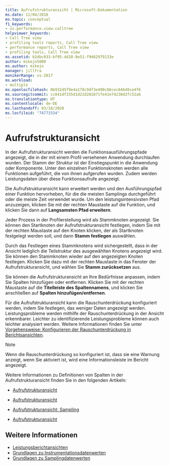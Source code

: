 ```yaml
---
title: Aufrufstrukturansicht | Microsoft-Dokumentation
ms.date: 11/04/2016
ms.topic: conceptual
f1_keywords:
- vs.performance.view.calltree
helpviewer_keywords:
- Call Tree view
- profiling tools reports, Call Tree view
- performance reports, Call Tree view
- profiling tools, Call Tree view
ms.assetid: b2dbc033-bf95-4d10-8e51-f9462979133e
author: mikejo5000
ms.author: mikejo
manager: jillfra
monikerRange: vs-2017
ms.workload:
- multiple
ms.openlocfilehash: 0b932d5f9e4a178c94f3e490c66cec64648ce4f6
ms.sourcegitcommit: cc841df335d1d22d281871fe41e74238d2fc52a6
ms.translationtype: HT
ms.contentlocale: de-DE
ms.lasthandoff: 03/18/2020
ms.locfileid: "74773334"
---
```

# <a name="call-tree-view"></a>Aufrufstrukturansicht
In der Aufrufstrukturansicht werden die Funktionsausführungspfade angezeigt, die in der mit einem Profil versehenen Anwendung durchlaufen wurden. Der Stamm der Struktur ist der Einstiegspunkt in die Anwendung oder Komponente. Unter den einzelnen Funktionsknoten werden alle Funktionen aufgeführt, die von ihnen aufgerufen wurden. Zudem werden Leistungsdaten über diese Funktionsaufrufe angezeigt.

 Die Aufrufstrukturansicht kann erweitert werden und den Ausführungspfad einer Funktion hervorheben, für die die meisten Samplings durchgeführt oder die meiste Zeit verwendet wurde. Um den leistungsintensivsten Pfad anzuzeigen, klicken Sie mit der rechten Maustaste auf die Funktion, und klicken Sie dann auf **Langsamsten Pfad erweitern**.

 Jeder Prozess in der Profilerstellung wird als Stammknoten angezeigt. Sie können den Startknoten der Aufrufstrukturansicht festlegen, indem Sie mit der rechten Maustaste auf den Knoten klicken, der als Startknoten festgelegt werden soll, und dann **Stamm festlegen** auswählen.

 Durch das Festlegen eines Stammknotens wird sichergestellt, dass in der Ansicht lediglich die Teilstruktur des ausgewählten Knotens angezeigt wird. Sie können den Stammknoten wieder auf den angezeigten Knoten festlegen. Klicken Sie dazu mit der rechten Maustaste in das Fenster der Aufrufstrukturansicht, und wählen Sie **Stamm zurücksetzen** aus.

 Sie können die Aufrufstrukturansicht an Ihre Bedürfnisse anpassen, indem Sie Spalten hinzufügen oder entfernen. Klicken Sie mit der rechten Maustaste auf die **Titelleiste des Spaltennamens**, und klicken Sie anschließen auf **Spalten hinzufügen/entfernen**.

 Für die Aufrufstrukturansicht kann die Rauschunterdrückung konfiguriert werden, indem Sie festlegen, das weniger Daten angezeigt werden. Leistungsprobleme werden mithilfe der Rauschunterdrückung in der Ansicht erkennbarer. Leichter zu identifizierende Leistungsprobleme können auch leichter analysiert werden. Weitere Informationen finden Sie unter [Vorgehensweise: Konfigurieren der Rauschunterdrückung in Berichtsansichten](../profiling/how-to-configure-noise-reduction-in-report-views.md).

> [!NOTE]
> Wenn die Rauschunterdrückung so konfiguriert ist, dass sie eine Warnung anzeigt, wenn Sie aktiviert ist, wird eine Informationsleiste im Bericht angezeigt.

 Weitere Informationen zu Definitionen von Spalten in der Aufrufstrukturansicht finden Sie in den folgenden Artikeln:

- [Aufrufstrukturansicht](../profiling/call-tree-view-sampling-data.md)

- [Aufrufstrukturansicht](../profiling/call-tree-view-instrumentation-data.md)

- [Aufrufstrukturansicht: Sampling](../profiling/call-tree-view-dotnet-memory-sampling-data.md)

- [Aufrufstrukturansicht](../profiling/call-tree-view-contention-data.md)

## <a name="see-also"></a>Weitere Informationen
- [Leistungsberichtansichten](../profiling/performance-report-views.md)
- [Grundlagen zu Instrumentationsdatenwerten](../profiling/understanding-instrumentation-data-values.md)
- [Grundlagen zu Samplingdatenwerten](../profiling/understanding-sampling-data-values.md)
